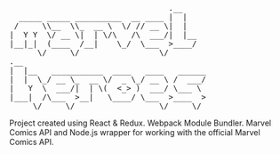 <pre>                                  .__   
  _____ _____ __________  __ ____ |  |  
 /     \\__  \\_  __ \  \/ // __ \|  |  
|  Y Y  \/ __ \|  | \/\   /\  ___/|  |__
|__|_|  (____  /__|    \_/  \___  >____/
      \/     \/                 \/      
.__                                       
|  |__   ___________  ____   ____   ______
|  |  \_/ __ \_  __ \/  _ \_/ __ \ /  ___/
|   Y  \  ___/|  | \(  <_> )  ___/ \___ \ 
|___|  /\___  >__|   \____/ \___  >____  >
     \/     \/                  \/     \/ 
</pre>


Project created using React & Redux.
Webpack Module Bundler.
Marvel Comics API and Node.js wrapper for working with the official Marvel Comics API. 
